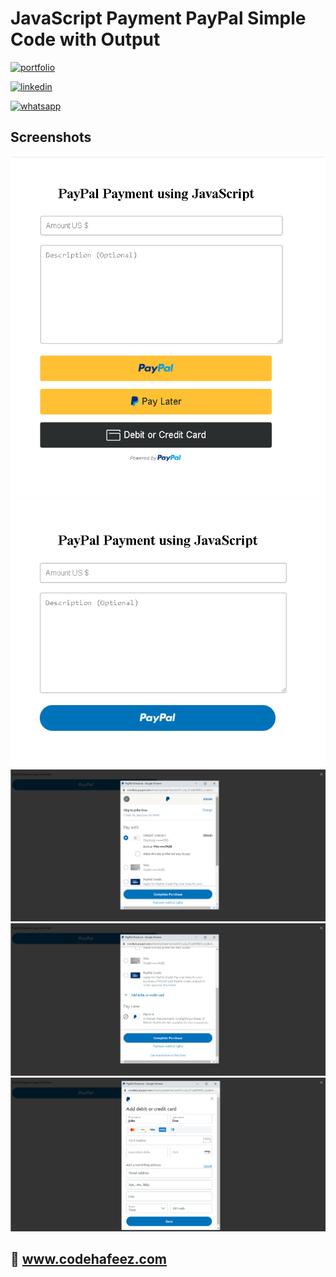 # JavaScript Payment PayPal Simple Code with Output

[![portfolio](https://img.shields.io/badge/my_portfolio-000?style=for-the-badge&logo=ko-fi&logoColor=white)](https://www.codehafeez.com/)

[![linkedin](https://img.shields.io/badge/linkedin-0A66C2?style=for-the-badge&logo=linkedin&logoColor=white)](https://www.linkedin.com/in/codehafeez/)

[![whatsapp](https://img.shields.io/badge/whatsapp-GREEN?style=for-the-badge&logo=whatsapp&logoColor=white)](https://api.whatsapp.com/send?phone=923123349398)


## Screenshots
![](https://github.com/codehafeez/JavaScript-Payment-PayPal/blob/main/Example1-Output.png)
![](https://github.com/codehafeez/JavaScript-Payment-PayPal/blob/main/Example2-Output.png)
![](https://github.com/codehafeez/JavaScript-Payment-PayPal/blob/main/Output1.png)
![](https://github.com/codehafeez/JavaScript-Payment-PayPal/blob/main/Output2.png)
![](https://github.com/codehafeez/JavaScript-Payment-PayPal/blob/main/Output3.png)


## 🔗 www.codehafeez.com
